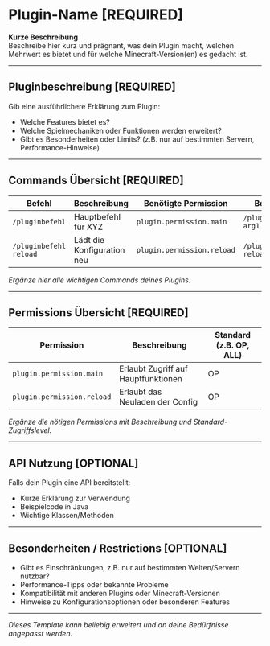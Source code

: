 # Plugin-Name [REQUIRED]

**Kurze Beschreibung**  
Beschreibe hier kurz und prägnant, was dein Plugin macht, welchen Mehrwert es bietet und für welche Minecraft-Version(en) es gedacht ist.

---

## Pluginbeschreibung [REQUIRED]

Gib eine ausführlichere Erklärung zum Plugin:  
- Welche Features bietet es?  
- Welche Spielmechaniken oder Funktionen werden erweitert?  
- Gibt es Besonderheiten oder Limits? (z.B. nur auf bestimmten Servern, Performance-Hinweise)  

---

## Commands Übersicht [REQUIRED]

| Befehl             | Beschreibung                          | Benötigte Permission         | Beispiel                                |
|--------------------|------------------------------------|------------------------------|----------------------------------------|
| `/pluginbefehl`    | Hauptbefehl für XYZ                 | `plugin.permission.main`      | `/pluginbefehl arg1 arg2`               |
| `/pluginbefehl reload` | Lädt die Konfiguration neu       | `plugin.permission.reload`    | `/pluginbefehl reload`                   |

*Ergänze hier alle wichtigen Commands deines Plugins.*

---

## Permissions Übersicht [REQUIRED]

| Permission                   | Beschreibung                          | Standard (z.B. OP, ALL)  |
|------------------------------|------------------------------------|-------------------------|
| `plugin.permission.main`      | Erlaubt Zugriff auf Hauptfunktionen | OP                      |
| `plugin.permission.reload`    | Erlaubt das Neuladen der Config     | OP                      |

*Ergänze die nötigen Permissions mit Beschreibung und Standard-Zugriffslevel.*

---

## API Nutzung [OPTIONAL]

Falls dein Plugin eine API bereitstellt:  
- Kurze Erklärung zur Verwendung  
- Beispielcode in Java  
- Wichtige Klassen/Methoden

---

## Besonderheiten / Restrictions [OPTIONAL]

- Gibt es Einschränkungen, z.B. nur auf bestimmten Welten/Servern nutzbar?  
- Performance-Tipps oder bekannte Probleme  
- Kompatibilität mit anderen Plugins oder Minecraft-Versionen  
- Hinweise zu Konfigurationsoptionen oder besonderen Features

---

*Dieses Template kann beliebig erweitert und an deine Bedürfnisse angepasst werden.*

